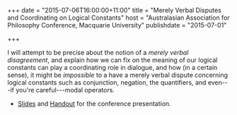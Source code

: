 +++
date = "2015-07-06T16:00:00+11:00"
title = "Merely Verbal Disputes and Coordinating on Logical Constants"
host = "Australasian Association for Philosophy Conference, Macquarie University"
publishdate = "2015-07-01"

+++

I will attempt to be precise about the notion of a *merely verbal disagreement*, and explain how we can fix on the meaning of our logical constants can play a coordinating role in dialogue, and how (in a certain sense), it might be *impossible* to a have a merely verbal dispute concerning logical constants such as conjunction, negation, the quantifiers, and even---if you're careful---modal operators.


* [Slides](/slides/verbal-disputes-aap-slides.pdf) and [Handout](/handouts/verbal-disputes-aap-handout.pdf) for the conference presentation.
